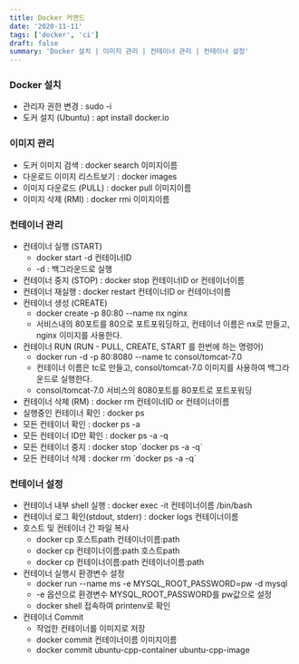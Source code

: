 ```yaml
---
title: Docker 커맨드
date: '2020-11-11'
tags: ['docker', 'ci']
draft: false
summary: 'Docker 설치 | 이미지 관리 | 컨테이너 관리 | 컨테이너 설정'
---
```


### Docker 설치

- 관리자 권한 변경 : sudo -i
- 도커 설치 (Ubuntu) : apt install docker.io

### 이미지 관리

- 도커 이미지 검색 : docker search 이미지이름
- 다운로드 이미지 리스트보기 : docker images
- 이미지 다운로드 (PULL) : docker pull 이미지이름
- 이미지 삭제 (RMI) : docker rmi 이미지이름

### 컨테이너 관리

- 컨테이너 실행 (START)
  - docker start -d 컨테이너ID
  - -d : 백그라운드로 실행
- 컨테이너 중지 (STOP) : docker stop 컨테이너ID or 컨테이너이름
- 컨테이너 재실행 : docker restart 컨테이너ID or 컨테이너이름
- 컨테이너 생성 (CREATE)
  - docker create -p 80:80 --name nx nginx
  - 서비스내의 80포트를 80으로 포트포워딩하고, 컨테이너 이름은 nx로 만들고, nginx 이미지를 사용한다.
- 컨테이너 RUN (RUN - PULL, CREATE, START 를 한번에 하는 명령어)
  - docker run -d -p 80:8080 --name tc consol/tomcat-7.0
  - 컨테이너 이름은 tc로 만들고, consol/tomcat-7.0 이미지를 사용하여 백그라운드로 실행한다.
  - consol/tomcat-7.0 서비스의 8080포트를 80포트로 포트포워딩
- 컨테이너 삭제 (RM) : docker rm 컨테이너ID or 컨테이너이름
- 실행중인 컨테이너 확인 : docker ps
- 모든 컨테이너 확인 : docker ps -a
- 모든 컨테이너 ID만 확인 : docker ps -a -q
- 모든 컨테이너 중지 : docker stop \`docker ps -a -q\`
- 모든 컨테이너 삭제 : docker rm \`docker ps -a -q\`

### 컨테이너 설정

- 컨테이너 내부 shell 실행 : docker exec -it 컨테이너이름 /bin/bash
- 컨테이너 로그 확인(stdout, stderr) : docker logs 컨테이너이름
- 호스트 및 컨테이너 간 파일 복사
  - docker cp 호스트path 컨테이너이름:path
  - docker cp 컨테이너이름:path 호스트path
  - docker cp 컨테이너이름:path 컨테이너이름:path
- 컨테이너 실행시 환경변수 설정
  - docker run --name ms -e MYSQL_ROOT_PASSWORD=pw -d mysql
  - -e 옵션으로 환경변수 MYSQL_ROOT_PASSWORD를 pw값으로 설정
  - docker shell 접속하여 printenv로 확인
- 컨테이너 Commit
  - 작업한 컨테이너를 이미지로 저장
  - docker commit 컨테이너이름 이미지이름
  - docker commit ubuntu-cpp-container ubuntu-cpp-image
